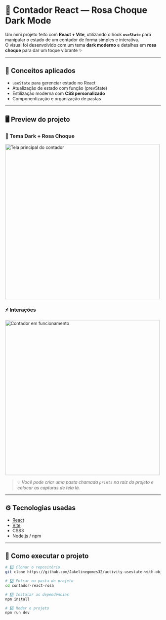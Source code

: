 # 💖 Contador React — Rosa Choque Dark Mode  

Um mini projeto feito com **React + Vite**, utilizando o hook **`useState`** para manipular o estado de um contador de forma simples e interativa.  
O visual foi desenvolvido com um tema **dark moderno** e detalhes em **rosa choque** para dar um toque vibrante ✨

---

## 🧠 Conceitos aplicados

- `useState` para gerenciar estado no React  
- Atualização de estado com função (prevState)  
- Estilização moderna com **CSS personalizado**  
- Componentização e organização de pastas  

---

## 🖥️ Preview do projeto

### 🌙 Tema Dark + Rosa Choque  
<img src="prints/tela1.png" width="500" alt="Tela principal do contador"/>

### ⚡ Interações  
<img src="prints/tela2.png" width="500" alt="Contador em funcionamento"/>

> 💡 *Você pode criar uma pasta chamada `prints` na raiz do projeto e colocar as capturas de tela lá.*

---

## ⚙️ Tecnologias usadas

- [React](https://react.dev/)
- [Vite](https://vitejs.dev/)
- CSS3  
- Node.js / npm  

---

## 🚀 Como executar o projeto

```bash
# 1️⃣ Clonar o repositório
git clone https://github.com/Jakelinegomes32/activity-usestate-with-object.git

# 2️⃣ Entrar na pasta do projeto
cd contador-react-rosa

# 3️⃣ Instalar as dependências
npm install

# 4️⃣ Rodar o projeto
npm run dev
